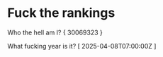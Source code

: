 # Fuck the rankings

Who the hell am I?
{ 30069323 }

What fucking year is it?
[ 2025-04-08T07:00:00Z ]
